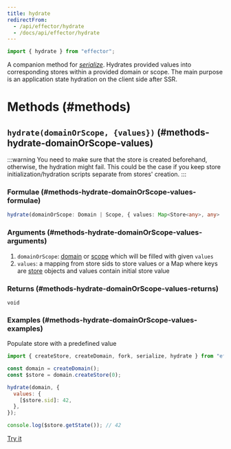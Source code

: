 ```yaml
---
title: hydrate
redirectFrom:
  - /api/effector/hydrate
  - /docs/api/effector/hydrate
---
```


```ts
import { hydrate } from "effector";
```

A companion method for [_serialize_](/en/api/effector/serialize). Hydrates provided values into corresponding stores within a provided domain or scope. The main purpose is an application state hydration on the client side after SSR.

# Methods (#methods)

## `hydrate(domainOrScope, {values})` (#methods-hydrate-domainOrScope-values)

:::warning
You need to make sure that the store is created beforehand, otherwise, the hydration might fail. This could be the case if you keep store initialization/hydration scripts separate from stores' creation.
:::

### Formulae (#methods-hydrate-domainOrScope-values-formulae)

```ts
hydrate(domainOrScope: Domain | Scope, { values: Map<Store<any>, any> | {[sid: string]: any} }): void
```

### Arguments (#methods-hydrate-domainOrScope-values-arguments)

1. `domainOrScope`: [domain](/en/api/effector/Domain) or [scope](/en/api/effector/Scope) which will be filled with given `values`
2. `values`: a mapping from store sids to store values or a Map where keys are [store](/en/api/effector/Store) objects and values contain initial store value

### Returns (#methods-hydrate-domainOrScope-values-returns)

`void`

### Examples (#methods-hydrate-domainOrScope-values-examples)

Populate store with a predefined value

```js
import { createStore, createDomain, fork, serialize, hydrate } from "effector";

const domain = createDomain();
const $store = domain.createStore(0);

hydrate(domain, {
  values: {
    [$store.sid]: 42,
  },
});

console.log($store.getState()); // 42
```

[Try it](https://share.effector.dev/zZoQ5Ewm)
